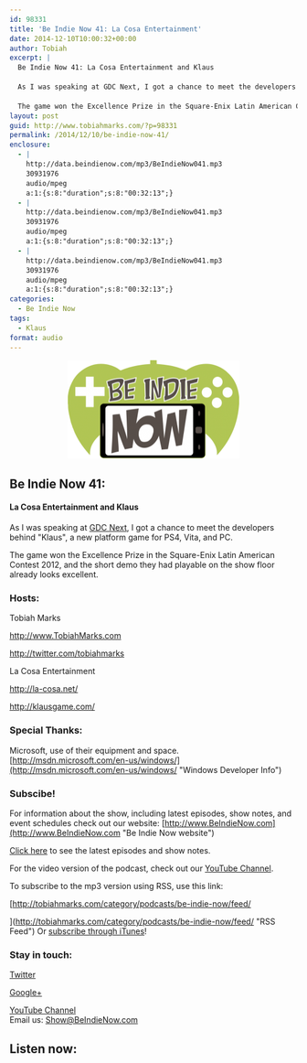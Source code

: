 ```yaml
---
id: 98331
title: 'Be Indie Now 41: La Cosa Entertainment'
date: 2014-12-10T10:00:32+00:00
author: Tobiah
excerpt: |
  Be Indie Now 41: La Cosa Entertainment and Klaus
  
  As I was speaking at GDC Next, I got a chance to meet the developers behind "Klaus", a new platform game for PS4, Vita, and PC.
  
  The game won the Excellence Prize in the Square-Enix Latin American Contest 2012, and the short demo they had playable on the show floor already looks excellent.
layout: post
guid: http://www.tobiahmarks.com/?p=98331
permalink: /2014/12/10/be-indie-now-41/
enclosure:
  - |
    http://data.beindienow.com/mp3/BeIndieNow041.mp3
    30931976
    audio/mpeg
    a:1:{s:8:"duration";s:8:"00:32:13";}
  - |
    http://data.beindienow.com/mp3/BeIndieNow041.mp3
    30931976
    audio/mpeg
    a:1:{s:8:"duration";s:8:"00:32:13";}
  - |
    http://data.beindienow.com/mp3/BeIndieNow041.mp3
    30931976
    audio/mpeg
    a:1:{s:8:"duration";s:8:"00:32:13";}
categories:
  - Be Indie Now
tags:
  - Klaus
format: audio
---
```

<p style="text-align: center;">
  <img class="aligncenter" src="/assets/2013/10/BeIndyNowLogo-512h-300x173.png?resize=300%2C172" alt="Be Indie Now 41" width="300" height="172" data-recalc-dims="1" />
</p>

## Be Indie Now 41:

#### La Cosa Entertainment and Klaus

As I was speaking at [GDC Next](http://www.tobiahmarks.com/2014/11/ten-gdcs/ "Ten GDCs"), I got a chance to meet the developers behind "Klaus", a new platform game for PS4, Vita, and PC.

The game won the Excellence Prize in the Square-Enix Latin American Contest 2012, and the short demo they had playable on the show floor already looks excellent.

<!--more-->

### Hosts:

Tobiah Marks
  
<a href="http://www.TobiahMarks.com" target="_blank">http://www.TobiahMarks.com</a>
  
<a title="Tobiah Twitter" href="http://twitter.com/tobiahmarks" target="_blank">http://twitter.com/tobiahmarks</a>

La Cosa Entertainment
  
<a href="http://la-cosa.net/" target="_blank">http://la-cosa.net/</a>
  
<a href="http://klausgame.com/" target="_blank">http://klausgame.com/</a>

### Special Thanks:

Microsoft, use of their equipment and space. [http://msdn.microsoft.com/en-us/windows/](http://msdn.microsoft.com/en-us/windows/ "Windows Developer Info")

### Subscibe!

For information about the show, including latest episodes, show notes, and event schedules check out our website: [http://www.BeIndieNow.com](http://www.BeIndieNow.com "Be Indie Now website")

[Click here](http://tobiahmarks.com/category/podcasts/be-indie-now/ "Be Indie Now episodes and show notes") to see the latest episodes and show notes.

For the video version of the podcast, check out our <a title="YouTube" href="http://www.youtube.com/channel/UCW6QQfnk1In7woq619zgD0g" target="_blank">YouTube Channel</a>.

To subscribe to the mp3 version using RSS, use this link:
  
[http://tobiahmarks.com/category/podcasts/be-indie-now/feed/
  
](http://tobiahmarks.com/category/podcasts/be-indie-now/feed/ "RSS Feed") Or <a title="iTunes" href="https://itunes.apple.com/us/podcast/be-indie-now/id734501818 " target="_blank">subscribe through iTunes</a>!

### Stay in touch:

<a title="Twitter" href="http://twitter.com/BeIndieNow" target="_blank">Twitter</a>
  
<a href="https://plus.google.com/105885018850238693949" target="_blank" rel="publisher">Google+</a>
  
<a title="YouTube" href="http://www.youtube.com/channel/UCW6QQfnk1In7woq619zgD0g" target="_blank">YouTube Channel<br /> </a>Email us: <Show@BeIndieNow.com>

## Listen now: